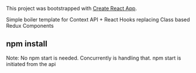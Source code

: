 This project was bootstrapped with [Create React App](https://github.com/facebook/create-react-app).


Simple boiler template for Context API + React Hooks replacing Class based Redux Components

## npm install

Note: No npm start is needed. Concurrently is handling that. npm start is initiated from the api

